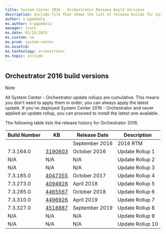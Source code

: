 ```yaml
---
title: System Center 2016 - Orchestrator Release Build Versions
description: Include file that shows the list of release builds for System Center 2016 - Orchestrator.
author: v-pgaddala
ms.author: v-pgaddala
manager: jsuri
ms.date: 03/15/2023
ms.custom: na
ms.prod: system-center
ms.assetid:
ms.technology: orchestrator
ms.topic: include
---
```


## Orchestrator 2016 build versions

>[!NOTE]
>All System Center - Orchestrator update rollups are cumulative. This means you don't need to apply them in order; you can always apply the latest update. If you've deployed System Center 2016 - Orchestrator and never applied an update rollup, you can proceed to install the latest one available.
>

The following table lists the release history for Orchestrator 2016.

|Build Number |KB |Release Date |Description |
|-------------|---|-------------|------------|
| ||September 2016 |2016 RTM|  
|7.3.164.0 |[3190603](https://support.microsoft.com/topic/update-rollup-1-for-microsoft-system-center-2016-orchestrator-a98ede60-038d-5be2-235a-90369113ff97) |October 2016 |Update Rollup 1 |  
|N/A |N/A |N/A |Update Rollup 2 |  
|N/A |N/A |N/A |Update Rollup 3|  
|7.3.185.0 |[4047355](https://support.microsoft.com/topic/update-rollup-4-for-system-center-2016-orchestrator-2417b256-3450-93e8-553b-eba4a27ca673) |October 2017 | Update Rollup 4 |
|7.3.273.0 |[4094928](https://support.microsoft.com/topic/update-rollup-5-for-system-center-2016-orchestrator-162fad7f-2258-6989-f671-f00dfbe86610) |April 2018 |Update Rollup 5 |
|7.3.285.0 |[4465567](https://support.microsoft.com/topic/update-rollup-6-for-system-center-2016-orchestrator-99033b0e-d958-25a2-419d-8b2e104b27c6) |October 2018 |Update Rollup 6|
|7.3.310.0 |[4496926](https://support.microsoft.com/topic/update-rollup-7-for-system-center-2016-orchestrator-22ee12c5-201c-8c4d-fba5-e8fb7ccc9599) |April 2019 |Update Rollup 7 |
|7.3.327.0|[4518887](https://support.microsoft.com/topic/update-rollup-8-for-system-center-2016-orchestrator-b996c51a-922d-aa5c-88fd-c3d22115169a) |September 2019 |Update Rollup 8 |
|N/A |N/A |N/A |Update Rollup 9 |
|N/A |N/A |N/A |Update Rollup 10 |
